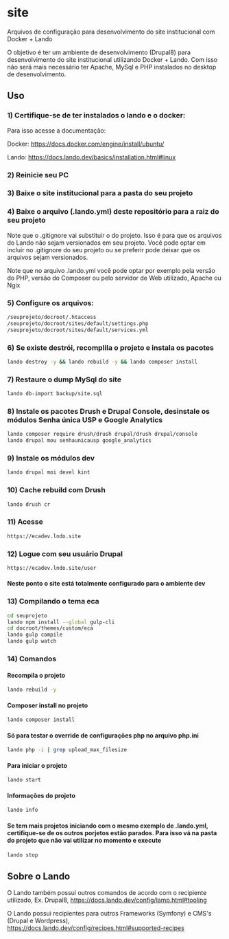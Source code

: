# site

Arquivos de configuração para desenvolvimento do site institucional com Docker + Lando 

O objetivo é ter um ambiente de desenvolvimento (Drupal8) para desenvolvimento do site institucional utilizando Docker + Lando. Com isso não será mais necessário ter Apache, MySql e PHP instalados no desktop de desenvolvimento.

## Uso

### 1) Certifique-se de ter instalados o lando e o docker:

Para isso acesse a documentação: 

Docker: https://docs.docker.com/engine/install/ubuntu/ 

Lando: https://docs.lando.dev/basics/installation.html#linux

### 2) Reinicie seu PC

### 3) Baixe o site institucional para a pasta do seu projeto

### 4) Baixe o arquivo (.lando.yml) deste repositório para a raiz do seu projeto

Note que o .gitignore vai substituir o do projeto. Isso é para que os arquivos do Lando não sejam versionados em seu projeto. Você pode optar em incluir no .gitignore do seu projeto ou se preferir pode deixar que os arquivos sejam versionados.

Note que no arquivo .lando.yml você pode optar por exemplo pela versão do PHP, versão do Composer ou pelo servidor de Web utilizado, Apache ou Ngix

### 5) Configure os arquivos:

```bash
/seuprojeto/docroot/.htaccess
/seuprojeto/docroot/sites/default/settings.php
/seuprojeto/docroot/sites/default/services.yml
```

### 6) Se existe destrói, recomplila o projeto e instala os pacotes

```bash
lando destroy -y && lando rebuild -y && lando composer install
```

### 7) Restaure o dump MySql do site 

```bash
lando db-import backup/site.sql
```

### 8) Instale os pacotes Drush e Drupal Console, desinstale os módulos Senha única USP e Google Analytics

```bash
lando composer require drush/drush drupal/drush drupal/console
lando drupal mou senhaunicausp google_analytics
```

### 9) Instale os módulos dev

```bash
lando drupal moi devel kint
```

### 10) Cache rebuild com Drush

```bash
lando drush cr
```

### 11) Acesse

```bash
https://ecadev.lndo.site
```

### 12) Logue com seu usuário Drupal

```bash
https://ecadev.lndo.site/user
```

#### Neste ponto o site está totalmente configurado para o ambiente dev

### 13) Compilando o tema eca

```bash
cd seuprojeto
lando npm install --global gulp-cli
cd docroot/themes/custom/eca
lando gulp compile
lando gulp watch
```

### 14) Comandos

#### Recompila o projeto
```bash
lando rebuild -y
```

#### Composer install no projeto
```bash
lando composer install
```

#### Só para testar o override de configurações php no arquivo php.ini
```bash
lando php -i | grep upload_max_filesize
```

#### Para iniciar o projeto
```bash
lando start
```

#### Informações do projeto
```bash
lando info
```

#### Se tem mais projetos iniciando com o mesmo exemplo de .lando.yml, certifique-se de os outros porjetos estão parados. Para isso vá na pasta do projeto que não vai utilizar no momento e execute
```bash
lando stop
```

## Sobre o Lando

O Lando também possui outros comandos de acordo com o recipiente utilizado, Ex. Drupal8, https://docs.lando.dev/config/lamp.html#tooling

O Lando possui recipientes para outros Frameworks (Symfony) e CMS's (Drupal e Wordpress), https://docs.lando.dev/config/recipes.html#supported-recipes
